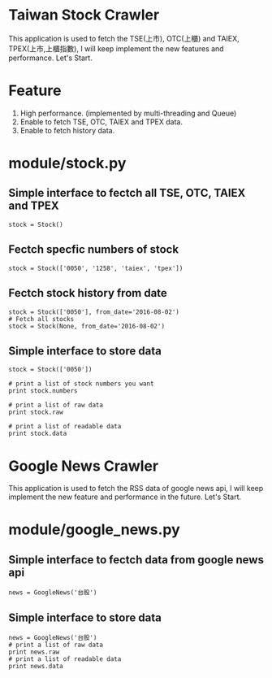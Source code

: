 # Taiwan Stock Crawler

This application is used to fetch the TSE(上市), OTC(上櫃) and TAIEX, TPEX(上市,上櫃指數), I will keep implement the new features and performance. Let's Start.

# Feature
1. High performance. (implemented by multi-threading and Queue)
2. Enable to fetch TSE, OTC, TAIEX and TPEX data.
3. Enable to fetch history data.


# module/stock.py
## Simple interface to fectch all TSE, OTC, TAIEX and TPEX
    stock = Stock()

## Fectch specfic numbers of stock
    stock = Stock(['0050', '1258', 'taiex', 'tpex'])

## Fectch stock history from date
    stock = Stock(['0050'], from_date='2016-08-02')
    # Fetch all stocks
    stock = Stock(None, from_date='2016-08-02')


## Simple interface to store data
    stock = Stock(['0050'])
    
    # print a list of stock numbers you want 
    print stock.numbers
    
    # print a list of raw data
    print stock.raw
    
    # print a list of readable data
    print stock.data

# Google News Crawler

This application is used to fetch the RSS data of google news api, I will keep implement the new feature and performance in the future. Let's Start.

# module/google_news.py
## Simple interface to fectch data from google news api
    news = GoogleNews('台股')
  
## Simple interface to store data
    news = GoogleNews('台股')
    # print a list of raw data
    print news.raw
    # print a list of readable data
    print news.data
